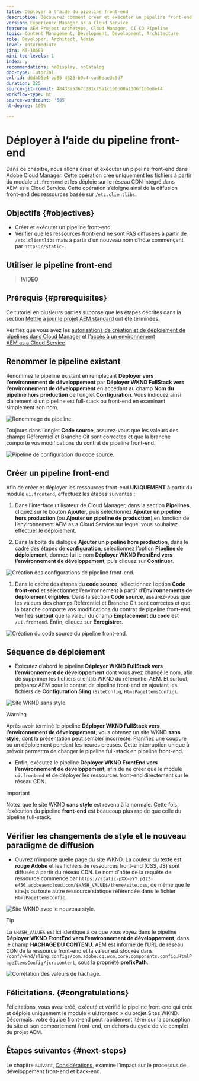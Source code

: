 ```yaml
---
title: Déployer à l’aide du pipeline front-end
description: Découvrez comment créer et exécuter un pipeline front-end qui génère des ressources front-end et se déploie sur le réseau CDN intégré dans AEM as a Cloud Service.
version: Experience Manager as a Cloud Service
feature: AEM Project Archetype, Cloud Manager, CI-CD Pipeline
topic: Content Management, Development, Development, Architecture
role: Developer, Architect, Admin
level: Intermediate
jira: KT-10689
mini-toc-levels: 1
index: y
recommendations: noDisplay, noCatalog
doc-type: Tutorial
exl-id: d6da05e4-bd65-4625-b9a4-cad8eae3c9d7
duration: 225
source-git-commit: 48433a5367c281cf5a1c106b08a1306f1b0e8ef4
workflow-type: ht
source-wordcount: '685'
ht-degree: 100%

---
```


# Déployer à l’aide du pipeline front-end

Dans ce chapitre, nous allons créer et exécuter un pipeline front-end dans Adobe Cloud Manager. Cette opération crée uniquement les fichiers à partir du module `ui.frontend` et les déploie sur le réseau CDN intégré dans AEM as a Cloud Service. Cette opération s’éloigne ainsi de la diffusion front-end des ressources basée sur `/etc.clientlibs`.


## Objectifs {#objectives}

* Créer et exécuter un pipeline front-end.
* Vérifier que les ressources front-end ne sont PAS diffusées à partir de `/etc.clientlibs` mais à partir d’un nouveau nom d’hôte commençant par `https://static-`.

## Utiliser le pipeline front-end

>[!VIDEO](https://video.tv.adobe.com/v/3409420?quality=12&learn=on)

## Prérequis {#prerequisites}

Ce tutoriel en plusieurs parties suppose que les étapes décrites dans la section [Mettre à jour le projet AEM standard](./update-project.md) ont été terminées.

Vérifiez que vous avez les [autorisations de création et de déploiement de pipelines dans Cloud Manager](https://experienceleague.adobe.com/docs/experience-manager-cloud-manager/content/requirements/users-and-roles.html?lang=fr#role-definitions) et l’[accès à un environnement AEM as a Cloud Service](https://experienceleague.adobe.com/docs/experience-manager-cloud-service/content/implementing/using-cloud-manager/manage-environments.html?lang=fr).

## Renommer le pipeline existant

Renommez le pipeline existant en remplaçant __Déployer vers l’environnement de développement__ par __Déployer WKND FullStack vers l’environnement de développement__ en accédant au champ __Nom du pipeline hors production__ de l’onglet __Configuration__. Vous indiquez ainsi clairement si un pipeline est full-stack ou front-end en examinant simplement son nom.

![Renommage du pipeline.](assets/fullstack-wknd-deploy-dev-pipeline.png)


Toujours dans l’onglet __Code source__, assurez-vous que les valeurs des champs Référentiel et Branche Git sont correctes et que la branche comporte vos modifications du contrat de pipeline front-end.

![Pipeline de configuration du code source.](assets/fullstack-wknd-source-code-config.png)


## Créer un pipeline front-end

Afin de créer et déployer les ressources front-end __UNIQUEMENT__ à partir du module `ui.frontend`, effectuez les étapes suivantes :

1. Dans l’interface utilisateur de Cloud Manager, dans la section __Pipelines__, cliquez sur le bouton __Ajouter__, puis sélectionnez __Ajouter un pipeline hors production__ (ou __Ajouter un pipeline de production__) en fonction de l’environnement AEM as a Cloud Service sur lequel vous souhaitez effectuer le déploiement.

1. Dans la boîte de dialogue __Ajouter un pipeline hors production__, dans le cadre des étapes de __configuration__, sélectionnez l’option __Pipeline de déploiement__, donnez-lui le nom __Déployer WKND FrontEnd vers l’environnement de développement__, puis cliquez sur __Continuer__.

![Création des configurations de pipeline front-end.](assets/create-frontend-pipeline-configs.png)

1. Dans le cadre des étapes du __code source__, sélectionnez l’option __Code front-end__ et sélectionnez l’environnement à partir d’__Environnements de déploiement éligibles__. Dans la section __Code source__, assurez-vous que les valeurs des champs Référentiel et Branche Git sont correctes et que la branche comporte vos modifications du contrat de pipeline front-end.
Vérifiez __surtout__ que la valeur du champ __Emplacement du code__ est `/ui.frontend`. Enfin, cliquez sur __Enregistrer__.

![Création du code source du pipeline front-end.](assets/create-frontend-pipeline-source-code.png)


## Séquence de déploiement

* Exécutez d’abord le pipeline __Déployer WKND FullStack vers l’environnement de développement__ dont vous avez changé le nom, afin de supprimer les fichiers clientlib WKND du référentiel AEM. Et surtout, préparez AEM pour le contrat de pipeline front-end en ajoutant les fichiers de __Configuration Sling__ (`SiteConfig`, `HtmlPageItemsConfig`).

![Site WKND sans style.](assets/unstyled-wknd-site.png)

>[!WARNING]
>
>Après avoir terminé le pipeline __Déployer WKND FullStack vers l’environnement de développement__, vous obtenez un site WKND __sans style__, dont la présentation peut sembler incorrecte. Planifiez une coupure ou un déploiement pendant les heures creuses. Cette interruption unique à prévoir permettra de changer le pipeline full-stack en pipeline front-end.


* Enfin, exécutez le pipeline __Déployer WKND FrontEnd vers l’environnement de développement__, afin de ne créer que le module `ui.frontend` et de déployer les ressources front-end directement sur le réseau CDN.

>[!IMPORTANT]
>
>Notez que le site WKND __sans style__ est revenu à la normale. Cette fois, l’exécution du pipeline __front-end__ est beaucoup plus rapide que celle du pipeline full-stack.

## Vérifier les changements de style et le nouveau paradigme de diffusion

* Ouvrez n’importe quelle page du site WKND. La couleur du texte est __rouge Adobe__ et les fichiers de ressources front-end (CSS, JS) sont diffusés à partir du réseau CDN. Le nom d’hôte de la requête de ressource commence par `https://static-pXX-eYY.p123-e456.adobeaemcloud.com/$HASH_VALUE$/theme/site.css`, de même que le site.js ou toute autre ressource statique référencée dans le fichier `HtmlPageItemsConfig`.


![Site WKND avec le nouveau style.](assets/newly-styled-wknd-site.png)



>[!TIP]
>
>La `$HASH_VALUE$` est ici identique à ce que vous voyez dans le pipeline __Déployer WKND FrontEnd vers l’environnement de développement__, dans le champ __HACHAGE DU CONTENU__. AEM est informé de l’URL de réseau CDN de la ressource front-end et la valeur est stockée dans `/conf/wknd/sling:configs/com.adobe.cq.wcm.core.components.config.HtmlPageItemsConfig/jcr:content`, sous la propriété __prefixPath__.


![Corrélation des valeurs de hachage.](assets/hash-value-correlartion.png)



## Félicitations. {#congratulations}

Félicitations, vous avez créé, exécuté et vérifié le pipeline front-end qui crée et déploie uniquement le module « ui.frontend » du projet Sites WKND. Désormais, votre équipe front-end peut rapidement itérer sur la conception du site et son comportement front-end, en dehors du cycle de vie complet du projet AEM.

## Étapes suivantes {#next-steps}

Le chapitre suivant, [Considérations](considerations.md), examine l’impact sur le processus de développement front-end et back-end.
